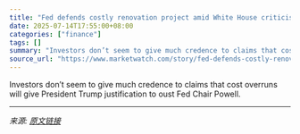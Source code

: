 ```yaml
---
title: "Fed defends costly renovation project amid White House criticism that it was mismanaged"
date: 2025-07-14T17:55:00+08:00
categories: ["finance"]
tags: []
summary: "Investors don’t seem to give much credence to claims that cost overruns will give President Trump justification to oust Fed Chair Powell."
source_url: "https://www.marketwatch.com/story/fed-defends-costly-renovation-project-amid-white-house-criticism-that-it-was-mismanaged-b5304163?mod=mw_rss_topstories"
---
```


Investors don’t seem to give much credence to claims that cost overruns will give President Trump justification to oust Fed Chair Powell.

---

*来源: [原文链接](https://www.marketwatch.com/story/fed-defends-costly-renovation-project-amid-white-house-criticism-that-it-was-mismanaged-b5304163?mod=mw_rss_topstories)*
